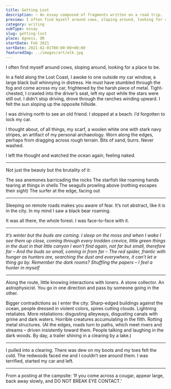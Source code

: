 ```yaml
---
title: Getting Lost
description: — An essay composed of fragments written on a road trip.
preview: I often find myself around cows, sloping around, looking for a place to be. In a field along the Lost Coast, I awoke to one outside my car window, a large black bull whinnying in distress...
category: writing
subType: essay
slug: getting-lost
place: Agness, OR
startDate: Feb 2021
sortDate: 2021-02-01T00:00:00+00:00
featuredImg: ../images/art/elk.jpg
---
```


I often find myself around cows, sloping around, looking for a place to be.

In a field along the Lost Coast, I awoke to one outside my car window, a large black bull whinnying in distress. He must have stumbled through the fog and come across my car, frightened by the harsh piece of metal. Tight-chested, I crawled into the driver’s seat, left my spot while the stars were still out. I didn’t stop driving, drove through the ranches winding upward. I felt the sun sloping up the opposite hillside.

I was driving north to see an old friend. I stopped at a beach. I’d forgotten to lock my car.

I thought about, of all things, my scarf, a woolen white one with stark navy stripes, an artifact of my personal archaeology. Worn along the edges, perhaps from dragging across rough terrain. Bits of sand, burrs. Never washed.

I left the thought and watched the ocean again, feeling naked.

---

Not just the beauty but the brutality of it:

The sea anemones barricading the rocks
The starfish like roaming hands tearing at things in shells
The seagulls prowling above (nothing escapes their sight)
The surfer at the edge, facing out

---

Sleeping on remote roads makes you aware of fear. It’s not abstract, like it is in the city. In my mind I saw a black bear roaming.

It was all there, the whole forest. I was face-to-face with it.

---

_It’s winter but the buds are coming._
_I sleep on the moss and when I wake I see them up close, coming through every trodden crevice, little green things in the dust_
_in that little canyon I won’t find again, not far but small, therefore far –_
_And the buds so small, coming in from far –_
_The red spider, frantic with hunger_
_as hunters are, searching the dust and everywhere, it can’t let a thing go by._
_Remember the dark rooms? Shuffling the papers –_
‍*I feel a hunter in myself*

---

Along the route, little knowing interactions with loners. A stone collector. An astrophysicist. You go in one direction and pass by someone going in the other.

Bigger contradictions as I enter the city. Sharp-edged buildings against the ocean, people dressed in violent colors, spires cutting clouds. Lightning retaliates.
More retaliations: disgusting alleyways, disgusting canals with grime and dark waters. Horrible creatures accumulating in the filth. Rotting metal structures.
(At the edges, roads turn to paths, which meet rivers and streams – driven insistently toward them. People talking and laughing in the dark woods. By day, a trailer shining in a clearing by a lake.)

---

I pulled into a clearing. There was dew on my boots and my toes felt the cold. The redwoods faced me and I couldn’t see around them. I was terrified, started my car and left.

---

From a posting at the campsite: ‘If you come across a cougar, appear large, back away slowly, and DO NOT BREAK EYE CONTACT.’
